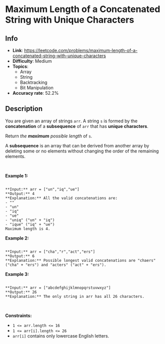 # Maximum Length of a Concatenated String with Unique Characters

## Info  
- **Link**: https://leetcode.com/problems/maximum-length-of-a-concatenated-string-with-unique-characters
- **Difficulty**: Medium  
- **Topics**:   
    - Array
    - String
    - Backtracking
    - Bit Manipulation
- **Accuracy rate**: 52.2%  

## Description  
    
You are given an array of strings `arr`. A string `s` is formed by the **concatenation** of a **subsequence** of `arr` that has **unique characters**.


Return *the **maximum** possible length* of `s`.


A **subsequence** is an array that can be derived from another array by deleting some or no elements without changing the order of the remaining elements.


 


**Example 1:**



```

**Input:** arr = ["un","iq","ue"]
**Output:** 4
**Explanation:** All the valid concatenations are:
- ""
- "un"
- "iq"
- "ue"
- "uniq" ("un" + "iq")
- "ique" ("iq" + "ue")
Maximum length is 4.

```

**Example 2:**



```

**Input:** arr = ["cha","r","act","ers"]
**Output:** 6
**Explanation:** Possible longest valid concatenations are "chaers" ("cha" + "ers") and "acters" ("act" + "ers").

```

**Example 3:**



```

**Input:** arr = ["abcdefghijklmnopqrstuvwxyz"]
**Output:** 26
**Explanation:** The only string in arr has all 26 characters.

```

 


**Constraints:**


* `1 <= arr.length <= 16`
* `1 <= arr[i].length <= 26`
* `arr[i]` contains only lowercase English letters.


  
    